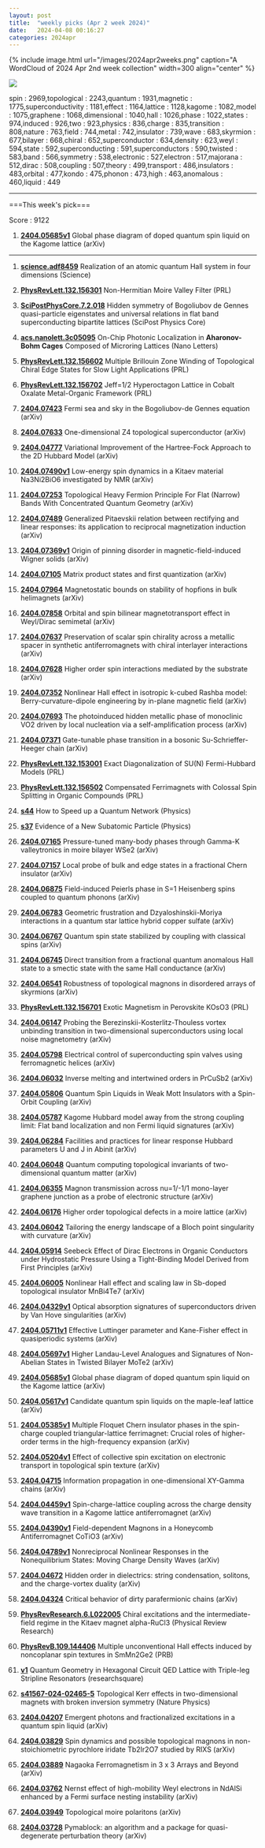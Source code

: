 ```yaml
---
layout: post
title:  "weekly picks (Apr 2 week 2024)"
date:   2024-04-08 00:16:27
categories: 2024apr
---
```



{% include image.html url="/images/2024apr2weeks.png" caption="A WordCloud of 2024 Apr 2nd week collection" width=300 align="center" %}

<img src="/images/2024apr2weeks-pick.png">


spin : 2969,topological : 2243,quantum : 1931,magnetic : 1775,superconductivity : 1181,effect : 1164,lattice : 1128,kagome : 1082,model : 1075,graphene : 1068,dimensional : 1040,hall : 1026,phase : 1022,states : 974,induced : 926,two : 923,physics : 836,charge : 835,transition : 808,nature : 763,field : 744,metal : 742,insulator : 739,wave : 683,skyrmion : 677,bilayer : 668,chiral : 652,superconductor : 634,density : 623,weyl : 594,state : 592,superconducting : 591,superconductors : 590,twisted : 583,band : 566,symmetry : 538,electronic : 527,electron : 517,majorana : 512,dirac : 508,coupling : 507,theory : 499,transport : 486,insulators : 483,orbital : 477,kondo : 475,phonon : 473,high : 463,anomalous : 460,liquid : 449

---
===This week's pick===
>
Score : 9122
>
1. **[2404.05685v1](https://arxiv.org/abs/2404.05685v1)** Global phase diagram of doped quantum spin liquid on the Kagome lattice (arXiv)

---


1. **[science.adf8459](https://www.science.org/doi/10.1126/science.adf8459)** Realization of an atomic quantum Hall system in four dimensions (Science)


1. **[PhysRevLett.132.156301](https://link.aps.org/doi/10.1103/PhysRevLett.132.156301)** Non-Hermitian Moire Valley Filter (PRL)


1. **[SciPostPhysCore.7.2.018](https://www.scipost.org/SciPostPhysCore.7.2.018)** Hidden symmetry of Bogoliubov de Gennes quasi-particle eigenstates and universal relations in flat band superconducting bipartite lattices (SciPost Physics Core)

1. **[acs.nanolett.3c05095](https://doi.org/10.1021/acs.nanolett.3c05095)** On-Chip Photonic Localization in **Aharonov-Bohm Cages** Composed of Microring Lattices (Nano Letters)



1. **[PhysRevLett.132.156602](https://link.aps.org/doi/10.1103/PhysRevLett.132.156602)** Multiple Brillouin Zone Winding of Topological Chiral Edge States for Slow Light Applications (PRL)

1. **[PhysRevLett.132.156702](https://link.aps.org/doi/10.1103/PhysRevLett.132.156702)** Jeff=1/2 Hyperoctagon Lattice in Cobalt Oxalate Metal-Organic Framework (PRL)



1. **[2404.07423](http://arxiv.org/abs/2404.07423)** Fermi sea and sky in the Bogoliubov-de Gennes equation (arXiv)

1. **[2404.07633](http://arxiv.org/abs/2404.07633)** One-dimensional Z4 topological superconductor (arXiv)

1. **[2404.04777](http://arxiv.org/abs/2404.04777)** Variational Improvement of the Hartree-Fock Approach to the 2D Hubbard Model (arXiv)

1. **[2404.07490v1](https://arxiv.org/abs/2404.07490v1)** Low-energy spin dynamics in a Kitaev material Na3Ni2BiO6 investigated by NMR (arXiv)

1. **[2404.07253](http://arxiv.org/abs/2404.07253)** Topological Heavy Fermion Principle For Flat (Narrow) Bands With Concentrated Quantum Geometry (arXiv)

1. **[2404.07489](http://arxiv.org/abs/2404.07489)** Generalized Pitaevskii relation between rectifying and linear responses: its application to reciprocal magnetization induction (arXiv)

1. **[2404.07369v1](https://arxiv.org/abs/2404.07369v1)** Origin of pinning disorder in magnetic-field-induced Wigner solids (arXiv)

1. **[2404.07105](http://arxiv.org/abs/2404.07105)** Matrix product states and first quantization (arXiv)

1. **[2404.07964](http://arxiv.org/abs/2404.07964)** Magnetostatic bounds on stability of hopfions in bulk helimagnets (arXiv)

1. **[2404.07858](http://arxiv.org/abs/2404.07858)** Orbital and spin bilinear magnetotransport effect in Weyl/Dirac semimetal (arXiv)

1. **[2404.07637](http://arxiv.org/abs/2404.07637)** Preservation of scalar spin chirality across a metallic spacer in synthetic antiferromagnets with chiral interlayer interactions (arXiv)

1. **[2404.07628](http://arxiv.org/abs/2404.07628)** Higher order spin interactions mediated by the substrate (arXiv)

1. **[2404.07352](http://arxiv.org/abs/2404.07352)** Nonlinear Hall effect in isotropic k-cubed Rashba model: Berry-curvature-dipole engineering by in-plane magnetic field (arXiv)

1. **[2404.07693](http://arxiv.org/abs/2404.07693)** The photoinduced hidden metallic phase of monoclinic VO2 driven by local nucleation via a self-amplification process (arXiv)

1. **[2404.07371](http://arxiv.org/abs/2404.07371)** Gate-tunable phase transition in a bosonic Su-Schrieffer-Heeger chain (arXiv)





1. **[PhysRevLett.132.153001](https://link.aps.org/doi/10.1103/PhysRevLett.132.153001)** Exact Diagonalization of SU(N) Fermi-Hubbard Models (PRL)

1. **[PhysRevLett.132.156502](https://link.aps.org/doi/10.1103/PhysRevLett.132.156502)** Compensated Ferrimagnets with Colossal Spin Splitting in Organic Compounds (PRL)

1. **[s44](https://physics.aps.org/articles/v17/s44)** How to Speed up a Quantum Network (Physics)

1. **[s37](https://physics.aps.org/articles/v17/s37)** Evidence of a New Subatomic Particle (Physics)





1. **[2404.07165](http://arxiv.org/abs/2404.07165)** Pressure-tuned many-body phases through Gamma-K valleytronics in moire bilayer WSe2 (arXiv)

1. **[2404.07157](http://arxiv.org/abs/2404.07157)** Local probe of bulk and edge states in a fractional Chern insulator (arXiv)

1. **[2404.06875](http://arxiv.org/abs/2404.06875)** Field-induced Peierls phase in S=1 Heisenberg spins coupled to quantum phonons (arXiv)

1. **[2404.06783](http://arxiv.org/abs/2404.06783)** Geometric frustration and Dzyaloshinskii-Moriya interactions in a quantum star lattice hybrid copper sulfate (arXiv)

1. **[2404.06767](http://arxiv.org/abs/2404.06767)** Quantum spin state stabilized by coupling with classical spins (arXiv)

1. **[2404.06745](http://arxiv.org/abs/2404.06745)** Direct transition from a fractional quantum anomalous Hall state to a smectic state with the same Hall conductance (arXiv)

1. **[2404.06541](http://arxiv.org/abs/2404.06541)** Robustness of topological magnons in disordered arrays of skyrmions (arXiv)




1. **[PhysRevLett.132.156701](https://link.aps.org/doi/10.1103/PhysRevLett.132.156701)** Exotic Magnetism in Perovskite KOsO3 (PRL)


1. **[2404.06147](http://arxiv.org/abs/2404.06147)** Probing the Berezinskii-Kosterlitz-Thouless vortex unbinding transition in two-dimensional superconductors using local noise magnetometry (arXiv)

1. **[2404.05798](http://arxiv.org/abs/2404.05798)** Electrical control of superconducting spin valves using ferromagnetic helices (arXiv)

1. **[2404.06032](http://arxiv.org/abs/2404.06032)** Inverse melting and intertwined orders in PrCuSb2 (arXiv)

1. **[2404.05806](http://arxiv.org/abs/2404.05806)** Quantum Spin Liquids in Weak Mott Insulators with a Spin-Orbit Coupling (arXiv)

1. **[2404.05787](http://arxiv.org/abs/2404.05787)** Kagome Hubbard model away from the strong coupling limit: Flat band localization and non Fermi liquid signatures (arXiv)

1. **[2404.06284](http://arxiv.org/abs/2404.06284)** Facilities and practices for linear response Hubbard parameters U and J in Abinit (arXiv)

1. **[2404.06048](http://arxiv.org/abs/2404.06048)** Quantum computing topological invariants of two-dimensional quantum matter (arXiv)

1. **[2404.06355](http://arxiv.org/abs/2404.06355)** Magnon transmission across nu=1/-1/1 mono-layer graphene junction as a probe of electronic structure (arXiv)

1. **[2404.06176](http://arxiv.org/abs/2404.06176)** Higher order topological defects in a moire lattice (arXiv)

1. **[2404.06042](http://arxiv.org/abs/2404.06042)** Tailoring the energy landscape of a Bloch point singularity with curvature (arXiv)

1. **[2404.05914](http://arxiv.org/abs/2404.05914)** Seebeck Effect of Dirac Electrons in Organic Conductors under Hydrostatic Pressure Using a Tight-Binding Model Derived from First Principles (arXiv)

1. **[2404.06005](http://arxiv.org/abs/2404.06005)** Nonlinear Hall effect and scaling law in Sb-doped topological insulator MnBi4Te7 (arXiv)


1. **[2404.04329v1](https://arxiv.org/abs/2404.04329v1)** Optical absorption signatures of superconductors driven by Van Hove singularities (arXiv)

1. **[2404.05711v1](https://arxiv.org/abs/2404.05711v1)** Effective Luttinger parameter and Kane-Fisher effect in quasiperiodic systems (arXiv)

1. **[2404.05697v1](https://arxiv.org/abs/2404.05697v1)** Higher Landau-Level Analogues and Signatures of Non-Abelian States in Twisted Bilayer MoTe2 (arXiv)

1. **[2404.05685v1](https://arxiv.org/abs/2404.05685v1)** Global phase diagram of doped quantum spin liquid on the Kagome lattice (arXiv)

1. **[2404.05617v1](https://arxiv.org/abs/2404.05617v1)** Candidate quantum spin liquids on the maple-leaf lattice (arXiv)

1. **[2404.05385v1](https://arxiv.org/abs/2404.05385v1)** Multiple Floquet Chern insulator phases in the spin-charge coupled triangular-lattice ferrimagnet: Crucial roles of higher-order terms in the high-frequency expansion (arXiv)

1. **[2404.05204v1](https://arxiv.org/abs/2404.05204v1)** Effect of collective spin excitation on electronic transport in topological spin texture (arXiv)

1. **[2404.04715](http://arxiv.org/abs/2404.04715)** Information propagation in one-dimensional XY-Gamma chains (arXiv)

1. **[2404.04459v1](https://arxiv.org/abs/2404.04459v1)** Spin-charge-lattice coupling across the charge density wave transition in a Kagome lattice antiferromagnet (arXiv)

1. **[2404.04390v1](https://arxiv.org/abs/2404.04390v1)** Field-dependent Magnons in a Honeycomb Antiferromagnet CoTiO3 (arXiv)

1. **[2404.04789v1](https://arxiv.org/abs/2404.04789v1)** Nonreciprocal Nonlinear Responses in the Nonequilibrium States: Moving Charge Density Waves (arXiv)

1. **[2404.04672](http://arxiv.org/abs/2404.04672)** Hidden order in dielectrics: string condensation, solitons, and the charge-vortex duality (arXiv)

1. **[2404.04324](http://arxiv.org/abs/2404.04324)** Critical behavior of dirty parafermionic chains (arXiv)




1. **[PhysRevResearch.6.L022005](https://link.aps.org/doi/10.1103/PhysRevResearch.6.L022005)** Chiral excitations and the intermediate-field regime in the Kitaev magnet alpha-RuCl3 (Physical Review Research)

1. **[PhysRevB.109.144406](https://link.aps.org/doi/10.1103/PhysRevB.109.144406)** Multiple unconventional Hall effects induced by noncoplanar spin textures in SmMn2Ge2 (PRB)

1. **[v1](https://www.researchsquare.com/article/rs-3979123/v1)** Quantum Geometry in Hexagonal Circuit QED Lattice with Triple-leg Stripline Resonators (researchsquare)




1. **[s41567-024-02465-5](https://www.nature.com/articles/s41567-024-02465-5)** Topological Kerr effects in two-dimensional magnets with broken inversion symmetry (Nature Physics)


1. **[2404.04207](http://arxiv.org/abs/2404.04207)** Emergent photons and fractionalized excitations in a quantum spin liquid (arXiv)

1. **[2404.03829](http://arxiv.org/abs/2404.03829)** Spin dynamics and possible topological magnons in non-stoichiometric pyrochlore iridate Tb2Ir2O7 studied by RIXS (arXiv)

1. **[2404.03889](http://arxiv.org/abs/2404.03889)** Nagaoka Ferromagnetism in 3 x 3 Arrays and Beyond (arXiv)

1. **[2404.03762](http://arxiv.org/abs/2404.03762)** Nernst effect of high-mobility Weyl electrons in NdAlSi enhanced by a Fermi surface nesting instability (arXiv)

1. **[2404.03949](http://arxiv.org/abs/2404.03949)** Topological moire polaritons (arXiv)

1. **[2404.03728](http://arxiv.org/abs/2404.03728)** Pymablock: an algorithm and a package for quasi-degenerate perturbation theory (arXiv)


